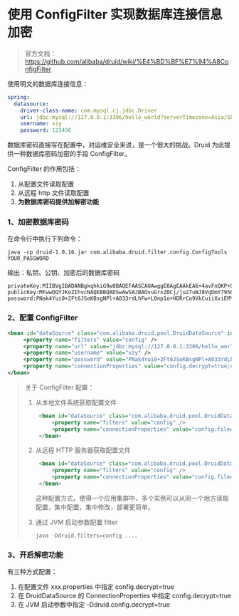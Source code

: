 # 使用 ConfigFilter 实现数据库连接信息加密

>   官方文档：https://github.com/alibaba/druid/wiki/%E4%BD%BF%E7%94%A8ConfigFilter



使用明文的数据库连接信息：

```yaml
spring:
  datasource:
    driver-class-name: com.mysql.cj.jdbc.Driver
    url: jdbc:mysql://127.0.0.1:3306/hello_world?serverTimezone=Asia/Shanghai&useUnicode=true&characterEncoding=UTF-8&useSSL=false
    username: xzy
    password: 123456
```

数据库密码直接写在配置中，对运维安全来说，是一个很大的挑战。Druid 为此提供一种数据库密码加密的手段 ConfigFilter。

ConfigFilter 的作用包括：

1.   从配置文件读取配置
2.   从远程 http 文件读取配置
3.   **为数据库密码提供加解密功能**



### 1、加密数据库密码

在命令行中执行下列命令：

```shell
java -cp druid-1.0.16.jar com.alibaba.druid.filter.config.ConfigTools YOUR_PASSWORD
```

输出：私钥、公钥、加密后的数据库密码

```
privateKey:MIIBVgIBADANBgkqhkiG9w0BAQEFAASCAUAwggE8AgEAAkEA6+4avFnQKP+O7bu5YnxWoOZjv3no4aFV558HTPDoXs6EGD0HP7RzzhGPOKmpLQ1BbA5viSht+aDdaxXp6SvtMQIDAQABAkAeQt4fBo4SlCTrDUcMANLDtIlax/I87oqsONOg5M2JS0jNSbZuAXDv7/YEGEtMKuIESBZh7pvVG8FV531/fyOZAiEA+POkE+QwVbUfGyeugR6IGvnt4yeOwkC3bUoATScsN98CIQDynBXC8YngDNwZ62QPX+ONpqCel6g8NO9VKC+ETaS87wIhAKRouxZL38PqfqV/WlZ5ZGd0YS9gA360IK8zbOmHEkO/AiEAsES3iuvzQNYXFL3x9Tm2GzT1fkSx9wx+12BbJcVD7AECIQCD3Tv9S+AgRhQoNcuaSDNluVrL/B/wOmJRLqaOVJLQGg==
publicKey:MFwwDQYJKoZIhvcNAQEBBQADSwAwSAJBAOvuGrxZ0Cj/ju27uWJ8VqDmY7956OGhVeefB0zw6F7OhBg9Bz+0c84RjzipqS0NQWwOb4kobfmg3WsV6ekr7TECAwEAAQ==
password:PNak4Yui0+2Ft6JSoKBsgNPl+A033rdLhFw+L0np1o+HDRrCo9VkCuiiXviEMYwUgpHZUFxb2FpE0YmSguuRww==
```



### 2、配置 ConfigFilter

```xml
<bean id="dataSource" class="com.alibaba.druid.pool.DruidDataSource" init-method="init" destroy-method="close">
     <property name="filters" value="config" />
     <property name="url" value="jdbc:mysql://127.0.0.1:3306/hello_world?serverTimezone=Asia/Shanghai&useUnicode=true&characterEncoding=UTF-8&useSSL=false" />
     <property name="username" value="xzy" />
     <property name="password" value="PNak4Yui0+2Ft6JSoKBsgNPl+A033rdLhFw+L0np1o+HDRrCo9VkCuiiXviEMYwUgpHZUFxb2FpE0YmSguuRww==" /> <!--加密后的密码-->
     <property name="connectionProperties" value="config.decrypt=true;config.decrypt.key=MFwwDQYJKoZIhvcNAQEBBQADSwAwSAJBAOvuGrxZ0Cj/ju27uWJ8VqDmY7956OGhVeefB0zw6F7OhBg9Bz+0c84RjzipqS0NQWwOb4kobfmg3WsV6ekr7TECAwEAAQ==" /> <!--公钥-->
</bean>
```

>   关于 ConfigFilter 配置：
>
>   1.   从本地文件系统获取配置文件
>
>        ```xml
>         <bean id="dataSource" class="com.alibaba.druid.pool.DruidDataSource" init-method="init" destroy-method="close">
>             <property name="filters" value="config" />
>             <property name="connectionProperties" value="config.file=file:///home/admin/druid-pool.properties" />
>         </bean>
>        ```
>
>        
>
>   2.   从远程 HTTP 服务器获取配置文件
>
>        ```xml
>         <bean id="dataSource" class="com.alibaba.druid.pool.DruidDataSource" init-method="init" destroy-method="close">
>             <property name="filters" value="config" />
>             <property name="connectionProperties" value="config.file=http://127.0.0.1/druid-pool.properties" />
>         </bean>
>        ```
>
>        这种配置方式，使得一个应用集群中，多个实例可以从同一个地方读取配置，集中配置，集中修改，部署更简单。
>
>        
>
>   3.   通过 JVM 启动参数配置 filter
>
>        ```
>        java -Ddruid.filters=config ....
>        ```



### 3、开启解密功能

有三种方式配置：

1) 在配置文件 xxx.properties 中指定 config.decrypt=true
2) 在 DruidDataSource 的 ConnectionProperties 中指定 config.decrypt=true <br/>
3) 在 JVM 启动参数中指定 -Ddruid.config.decrypt=true